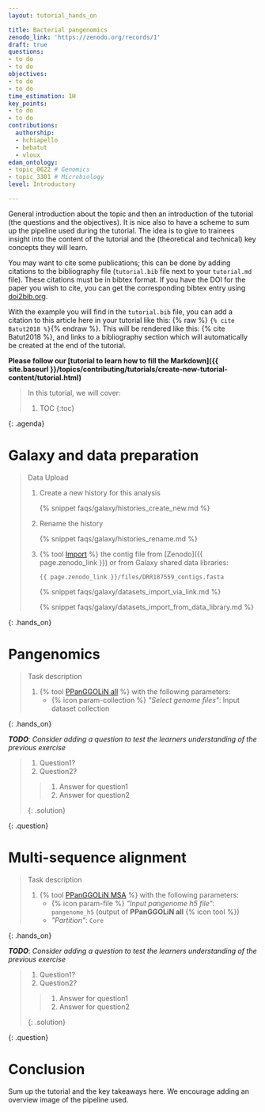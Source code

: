 ```yaml
---
layout: tutorial_hands_on

title: Bacterial pangenomics
zenodo_link: 'https://zenodo.org/records/1'
draft: true
questions:
- to do
- to do
objectives:
- to do
- to do
time_estimation: 1H
key_points:
- to do
- to do
contributions:
  authorship:
  - hchiapello
  - bebatut
  - vloux
edam_ontology:
- topic_0622 # Genomics
- topic_3301 # Microbiology
level: Introductory

---
```


General introduction about the topic and then an introduction of the
tutorial (the questions and the objectives). It is nice also to have a
scheme to sum up the pipeline used during the tutorial. The idea is to
give to trainees insight into the content of the tutorial and the (theoretical
and technical) key concepts they will learn.

You may want to cite some publications; this can be done by adding citations to the
bibliography file (`tutorial.bib` file next to your `tutorial.md` file). These citations
must be in bibtex format. If you have the DOI for the paper you wish to cite, you can
get the corresponding bibtex entry using [doi2bib.org](https://doi2bib.org).

With the example you will find in the `tutorial.bib` file, you can add a citation to
this article here in your tutorial like this:
{% raw %} `{% cite Batut2018 %}`{% endraw %}.
This will be rendered like this: {% cite Batut2018 %}, and links to a
bibliography section which will automatically be created at the end of the
tutorial.


**Please follow our
[tutorial to learn how to fill the Markdown]({{ site.baseurl }}/topics/contributing/tutorials/create-new-tutorial-content/tutorial.html)**

> <agenda-title></agenda-title>
>
> In this tutorial, we will cover:
>
> 1. TOC
> {:toc}
>
{: .agenda}

# Galaxy and data preparation

> <hands-on-title> Data Upload </hands-on-title>
>
> 1. Create a new history for this analysis
>
>    {% snippet faqs/galaxy/histories_create_new.md %}
>
> 2. Rename the history
>
>    {% snippet faqs/galaxy/histories_rename.md %}
>
> 3. {% tool [Import](upload1) %} the contig file from [Zenodo]({{ page.zenodo_link }}) or from Galaxy shared data libraries:
>
>    ```
>    {{ page.zenodo_link }}/files/DRR187559_contigs.fasta
>    ```
>
>    {% snippet faqs/galaxy/datasets_import_via_link.md %}
>
>    {% snippet faqs/galaxy/datasets_import_from_data_library.md %}
>
>
{: .hands_on}

# Pangenomics

> <hands-on-title> Task description </hands-on-title>
>
> 1. {% tool [PPanGGOLiN all](toolshed.g2.bx.psu.edu/repos/iuc/ppanggolin_all/ppanggolin_all/2.2.1+galaxy1) %} with the following parameters:
>    - {% icon param-collection %} *"Select genome files"*: Input dataset collection
>
>
{: .hands_on}

***TODO***: *Consider adding a question to test the learners understanding of the previous exercise*

> <question-title></question-title>
>
> 1. Question1?
> 2. Question2?
>
> > <solution-title></solution-title>
> >
> > 1. Answer for question1
> > 2. Answer for question2
> >
> {: .solution}
>
{: .question}

# Multi-sequence alignment

> <hands-on-title> Task description </hands-on-title>
>
> 1. {% tool [PPanGGOLiN MSA](toolshed.g2.bx.psu.edu/repos/iuc/ppanggolin_msa/ppanggolin_msa/2.2.1+galaxy1) %} with the following parameters:
>    - {% icon param-file %} *"Input pangenome h5 file"*: `pangenome_h5` (output of **PPanGGOLiN all** {% icon tool %})
>    - *"Partition"*: `Core`
>
>
{: .hands_on}

***TODO***: *Consider adding a question to test the learners understanding of the previous exercise*

> <question-title></question-title>
>
> 1. Question1?
> 2. Question2?
>
> > <solution-title></solution-title>
> >
> > 1. Answer for question1
> > 2. Answer for question2
> >
> {: .solution}
>
{: .question}

# Conclusion

Sum up the tutorial and the key takeaways here. We encourage adding an overview image of the
pipeline used.